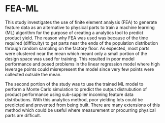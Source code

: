 # FEA-ML
This study investigates the use of finite element analysis (FEA) to generate feature data as an alternative to physical parts to train a machine learning (ML) algorithm for the purpose of creating a analytics tool to predict product yield.  The reason why FEA was used was because of the time required (difficulty) to get parts near the ends of the population distribution through random sampling on the factory floor.  As expected, most parts were clustered near the mean which meant only a small portion of the design space was used for training.  This resulted in poor model performance and posed problems in the linear regression model where high leverage points could misrepresent the model since very few points were collected outside the mean.  

The second portion of the study was to use the trained ML model to perform a Monte Carlo simulation to predict the output distrubution of product performance using sub-supplier incoming feature data distributions.  With this analytics method, poor yielding lots could be predicted and prevented from being built.  There are many extensions of this method which could be useful where measurement or procurring physical parts are difficult. 
